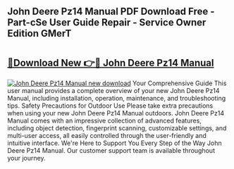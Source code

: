 ## John Deere Pz14 Manual PDF Download Free - Part-cSe User Guide Repair - Service Owner Edition GMerT

# <h2><a href="http://bc94513.oget.top/?id=John+Deere+Pz14+Manual">🔗Download New 👉🔴 John Deere Pz14 Manual</a></h2>

[![John Deere Pz14 Manual new download](https://i.imgur.com/5g1atiW.png)](http://bc94513.oget.top/?id=John+Deere+Pz14+Manual)
Your Comprehensive Guide This user manual provides a complete overview of your new John Deere Pz14 Manual, including installation, operation, maintenance, and troubleshooting tips. Safety Precautions for Outdoor Use Please take extra precautions when using your new John Deere Pz14 Manual outdoors. John Deere Pz14 Manual comes with an impressive collection of advanced features, including object detection, fingerprint scanning, customizable settings, and multi-user access, all easily controlled through the user-friendly and intuitive interface. We're Here to Support You Every Step of the Way John Deere Pz14 Manual. Our customer support team is available throughout your journey.
